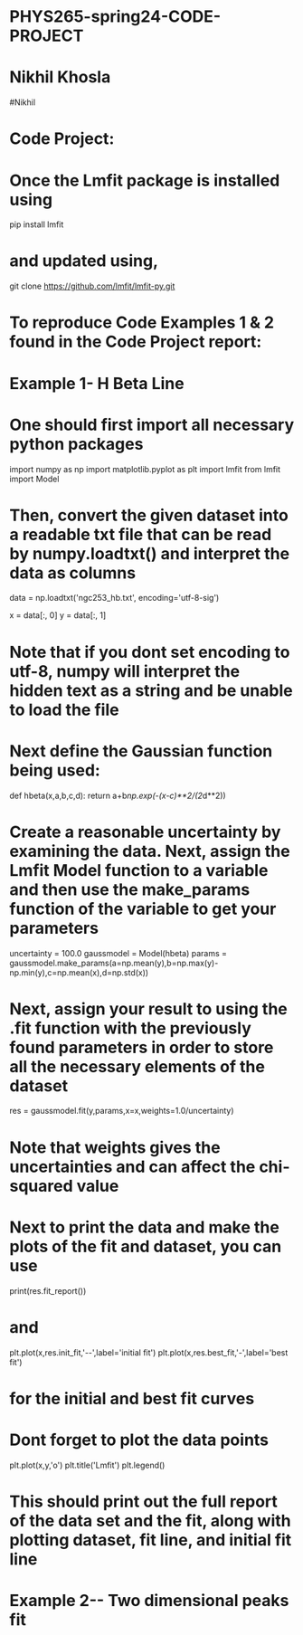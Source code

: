 # PHYS265-spring24-CODE-PROJECT
# Nikhil Khosla
#Nikhil

# Code Project: 
# Once the Lmfit package is installed using 
pip install lmfit
# and updated using,
git clone https://github.com/lmfit/lmfit-py.git

# To reproduce Code Examples 1 & 2 found in the Code Project report:

# Example 1- H Beta Line

# One should first import all necessary python packages
import numpy as np
import matplotlib.pyplot as plt
import lmfit
from lmfit import Model

# Then, convert the given dataset into a readable txt file that can be read by numpy.loadtxt() and interpret the data as columns
data = np.loadtxt('ngc253_hb.txt', encoding='utf-8-sig')

x = data[:, 0]
y = data[:, 1]

# Note that if you dont set encoding to utf-8, numpy will interpret the hidden text as a string and be unable to load the file
# Next define the Gaussian function being used:

def hbeta(x,a,b,c,d):
    return a+b*np.exp(-(x-c)**2/(2*d**2))

# Create a reasonable uncertainty by examining the data. Next, assign the Lmfit Model function to a variable and then use the make_params function of the variable to get your parameters
uncertainty = 100.0
gaussmodel = Model(hbeta)
params = gaussmodel.make_params(a=np.mean(y),b=np.max(y)-np.min(y),c=np.mean(x),d=np.std(x))

# Next, assign your result to using the .fit function with the previously found parameters in order to store all the necessary elements of the dataset
res = gaussmodel.fit(y,params,x=x,weights=1.0/uncertainty)
# Note that weights gives the uncertainties and can affect the chi-squared value

# Next to print the data and make the plots of the fit and dataset, you can use 
print(res.fit_report())
# and
plt.plot(x,res.init_fit,'--',label='initial fit')
plt.plot(x,res.best_fit,'-',label='best fit')
# for the initial and best fit curves 
# Dont forget to plot the data points
plt.plot(x,y,'o')
plt.title('Lmfit')
plt.legend()

# This should print out the full report of the data set and the fit, along with plotting dataset, fit line, and initial fit line


# Example 2-- Two dimensional peaks fit



